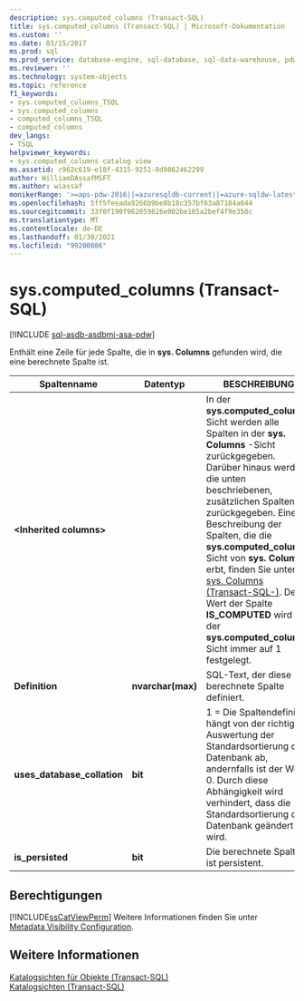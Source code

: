 ```yaml
---
description: sys.computed_columns (Transact-SQL)
title: sys.computed_columns (Transact-SQL) | Microsoft-Dokumentation
ms.custom: ''
ms.date: 03/15/2017
ms.prod: sql
ms.prod_service: database-engine, sql-database, sql-data-warehouse, pdw
ms.reviewer: ''
ms.technology: system-objects
ms.topic: reference
f1_keywords:
- sys.computed_columns_TSQL
- sys.computed_columns
- computed_columns_TSQL
- computed_columns
dev_langs:
- TSQL
helpviewer_keywords:
- sys.computed_columns catalog view
ms.assetid: c962c619-e18f-4315-9251-8d9862462299
author: WilliamDAssafMSFT
ms.author: wiassaf
monikerRange: '>=aps-pdw-2016||=azuresqldb-current||=azure-sqldw-latest||>=sql-server-2016||>=sql-server-linux-2017||=azuresqldb-mi-current'
ms.openlocfilehash: 5ff5feeada9266b9be8b18c357bf63a87184a044
ms.sourcegitcommit: 33f0f190f962059826e002be165a2bef4f9e350c
ms.translationtype: MT
ms.contentlocale: de-DE
ms.lasthandoff: 01/30/2021
ms.locfileid: "99200886"
---
```

# <a name="syscomputed_columns-transact-sql"></a>sys.computed_columns (Transact-SQL)
[!INCLUDE [sql-asdb-asdbmi-asa-pdw](../../includes/applies-to-version/sql-asdb-asdbmi-asa-pdw.md)]

  Enthält eine Zeile für jede Spalte, die in **sys. Columns** gefunden wird, die eine berechnete Spalte ist.  
  
|Spaltenname|Datentyp|BESCHREIBUNG|  
|-----------------|---------------|-----------------|  
|**\<Inherited columns>**||In der **sys.computed_columns** Sicht werden alle Spalten in der **sys. Columns** -Sicht zurückgegeben. Darüber hinaus werden die unten beschriebenen, zusätzlichen Spalten zurückgegeben. Eine Beschreibung der Spalten, die die **sys.computed_columns** Sicht von **sys. Columns** erbt, finden Sie unter [sys. Columns &#40;Transact-SQL-&#41;](../../relational-databases/system-catalog-views/sys-columns-transact-sql.md). Der Wert der Spalte **IS_COMPUTED** wird in der **sys.computed_columns** Sicht immer auf 1 festgelegt.|  
|**Definition**|**nvarchar(max)**|SQL-Text, der diese berechnete Spalte definiert.|  
|**uses_database_collation**|**bit**|1 = Die Spaltendefinition hängt von der richtigen Auswertung der Standardsortierung der Datenbank ab, andernfalls ist der Wert 0. Durch diese Abhängigkeit wird verhindert, dass die Standardsortierung der Datenbank geändert wird.|  
|**is_persisted**|**bit**|Die berechnete Spalte ist persistent.|  
  
## <a name="permissions"></a>Berechtigungen  
 [!INCLUDE[ssCatViewPerm](../../includes/sscatviewperm-md.md)] Weitere Informationen finden Sie unter [Metadata Visibility Configuration](../../relational-databases/security/metadata-visibility-configuration.md).  
  
## <a name="see-also"></a>Weitere Informationen  
 [Katalogsichten für Objekte &#40;Transact-SQL&#41;](../../relational-databases/system-catalog-views/object-catalog-views-transact-sql.md)   
 [Katalogsichten &#40;Transact-SQL&#41;](../../relational-databases/system-catalog-views/catalog-views-transact-sql.md)  
  
  
